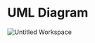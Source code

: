 # UML Diagram


![Untitled Workspace](https://user-images.githubusercontent.com/101593349/161402159-e16a0b86-66c6-48fc-94ad-ed6e9695a6ac.jpeg)
